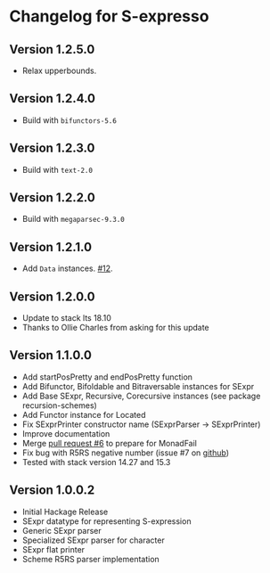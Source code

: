 # Changelog for S-expresso

Version 1.2.5.0
---------------
* Relax upperbounds.

Version 1.2.4.0
---------------
* Build with `bifunctors-5.6`

Version 1.2.3.0
---------------
* Build with `text-2.0`

Version 1.2.2.0
---------------
* Build with `megaparsec-9.3.0`

Version 1.2.1.0
---------------
* Add `Data` instances. [#12](https://github.com/archambaultv/sexpresso/pull/12).

Version 1.2.0.0
---------------
* Update to stack lts 18.10
* Thanks to Ollie Charles from asking for this update

Version 1.1.0.0
---------------

* Add startPosPretty and endPosPretty function
* Add Bifunctor, Bifoldable and Bitraversable instances for SExpr
* Add Base SExpr, Recursive, Corecursive instances (see package recursion-schemes)
* Add Functor instance for Located
* Fix SExprPrinter constructor name (SExprParser -> SExprPrinter)
* Improve documentation
* Merge [pull request \#6](https://github.com/archambaultv/sexpresso/pull/6) to prepare for MonadFail
* Fix bug with R5RS negative number (issue \#7 on [github](https://github.com/archambaultv/sexpresso/issues/7))
* Tested with stack version 14.27 and 15.3

Version 1.0.0.2
---------------

* Initial Hackage Release
* SExpr datatype for representing S-expression
* Generic SExpr parser
* Specialized SExpr parser for character
* SExpr flat printer
* Scheme R5RS parser implementation
